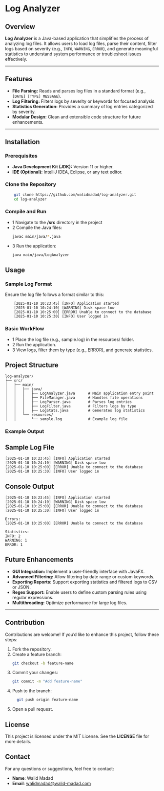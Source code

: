 # Log Analyzer

## Overview
**Log Analyzer** is a Java-based application that simplifies the process of analyzing log files. It allows users to load log files, parse their content, filter logs based on severity (e.g., `INFO`, `WARNING`, `ERROR`), and generate meaningful statistics to understand system performance or troubleshoot issues effectively.

---

## Features
- **File Parsing:** Reads and parses log files in a standard format (e.g., `[DATE] [TYPE] MESSAGE`).
- **Log Filtering:** Filters logs by severity or keywords for focused analysis.
- **Statistics Generation:** Provides a summary of log entries categorized by severity.
- **Modular Design:** Clean and extensible code structure for future enhancements.

---

## Installation

### Prerequisites
- **Java Development Kit (JDK):** Version 11 or higher.
- **IDE (Optional):** IntelliJ IDEA, Eclipse, or any text editor.

### Clone the Repository
```bash
    git clone https://github.com/walidmadad/log-analyzer.git
    cd log-analyzer
```

### Compile and Run
- 1 Navigate to the **/src** directory in the project
- 2 Compile the Java files:
    ```bash 
    javac main/java/*.java
    ```
- 3 Run the application: 
    ```bash
    java main/java/LogAnalyzer
    ```
## Usage

### Sample Log Format 

Ensure the log file follows a format similar to this:

```text
    [2025-01-10 10:23:45] [INFO] Application started
    [2025-01-10 10:24:10] [WARNING] Disk space low
    [2025-01-10 10:25:00] [ERROR] Unable to connect to the database
    [2025-01-10 10:25:30] [INFO] User logged in
```

### Basic WorkFlow
- 1 Place the log file (e.g., sample.log) in the resources/ folder.
- 2 Run the application.
- 3 View logs, filter them by type (e.g., ERROR), and generate statistics.

## Project Structure

```text
log-analyzer/
├── src/
│   ├── main/
│   │   ├── java/
│   │   │   ├── LogAnalyzer.java      # Main application entry point
│   │   │   ├── FileManager.java      # Handles file operations
│   │   │   ├── LogParser.java        # Parses log entries
│   │   │   ├── LogFilter.java        # Filters logs by type
│   │   │   ├── LogStats.java         # Generates log statistics
│   │   └── resources/
│   │       └── sample.log            # Example log file
```

### Example Output
## Sample Log File
```text
[2025-01-10 10:23:45] [INFO] Application started
[2025-01-10 10:24:10] [WARNING] Disk space low
[2025-01-10 10:25:00] [ERROR] Unable to connect to the database
[2025-01-10 10:25:30] [INFO] User logged in
```

## Console Output
```vbnet
[2025-01-10 10:23:45] [INFO] Application started
[2025-01-10 10:24:10] [WARNING] Disk space low
[2025-01-10 10:25:00] [ERROR] Unable to connect to the database
[2025-01-10 10:25:30] [INFO] User logged in

Errors:
[2025-01-10 10:25:00] [ERROR] Unable to connect to the database

Statistics:
INFO: 2
WARNING: 1
ERROR: 1

```

## Future Enhancements
- **GUI Integration:** Implement a user-friendly interface with JavaFX.
- **Advanced Filtering:** Allow filtering by date range or custom keywords.
- **Exporting Reports:** Support exporting statistics and filtered logs to CSV or JSON.
- **Regex Support:** Enable users to define custom parsing rules using regular expressions.
- **Multithreading:** Optimize performance for large log files.

---

## Contribution
Contributions are welcome! If you’d like to enhance this project, follow these steps:
1. Fork the repository.
2. Create a feature branch:
   ```bash
   git checkout -b feature-name
   ```
3. Commit your changes:
    ```bash
    git commit -m "Add feature-name"
    ```
4. Push to the branch:
    ```bash
      git push origin feature-name
    ```
5. Open a pull request.

## License
This project is licensed under the MIT License. See the **LICENSE** file for more details.

## Contact 

For any questions or suggestions, feel free to contact:

- **Name**: Walid Madad
- **Email**: walidmadad@walid-madad.com